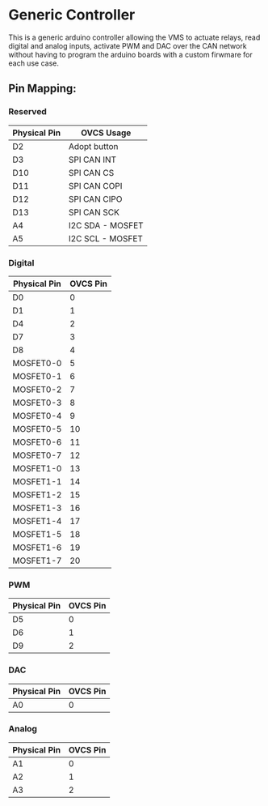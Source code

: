 # Generic Controller

This is a generic arduino controller allowing the VMS to actuate relays, read digital and analog inputs, activate PWM and DAC over the CAN network without having to program the arduino boards with a custom firwmare for each use case.

## Pin Mapping:

### Reserved

| Physical Pin | OVCS Usage |
| -------- | ------- |
| D2 | Adopt button |
| D3 | SPI CAN INT |
| D10 | SPI CAN CS |
| D11 | SPI CAN COPI |
| D12 | SPI CAN CIPO |
| D13 | SPI CAN SCK |
| A4 | I2C SDA - MOSFET |
| A5 | I2C SCL - MOSFET |

### Digital

| Physical Pin | OVCS Pin |
| -------- | ------- |
| D0  | 0 |
| D1  | 1 |
| D4  | 2 |
| D7  | 3 |
| D8  | 4 |
| MOSFET0-0  | 5 |
| MOSFET0-1  | 6 |
| MOSFET0-2  | 7 |
| MOSFET0-3  | 8 |
| MOSFET0-4  | 9 |
| MOSFET0-5  | 10 |
| MOSFET0-6  | 11 |
| MOSFET0-7  | 12 |
| MOSFET1-0  | 13 |
| MOSFET1-1  | 14 |
| MOSFET1-2  | 15 |
| MOSFET1-3  | 16 |
| MOSFET1-4  | 17 |
| MOSFET1-5  | 18 |
| MOSFET1-6  | 19 |
| MOSFET1-7  | 20 |

### PWM

| Physical Pin | OVCS Pin |
| -------- | ------- |
| D5  | 0 |
| D6  | 1 |
| D9  | 2 |

### DAC

| Physical Pin | OVCS Pin |
| -------- | ------- |
| A0  | 0 |

### Analog

| Physical Pin | OVCS Pin |
| -------- | ------- |
| A1  | 0 |
| A2  | 1 |
| A3  | 2 |
